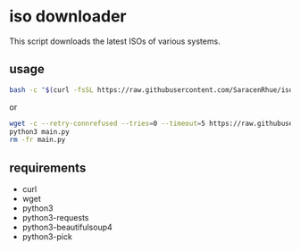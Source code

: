 # iso downloader

This script downloads the latest ISOs of various systems.

## usage

```bash
bash -c "$(curl -fsSL https://raw.githubusercontent.com/SaracenRhue/isoDownloader/main/get_iso.sh)"
```

or

```bash
wget -c --retry-connrefused --tries=0 --timeout=5 https://raw.githubusercontent.com/SaracenRhue/isoDownloader/main/main.py
python3 main.py
rm -fr main.py
```

## requirements

* curl
* wget
* python3
* python3-requests
* python3-beautifulsoup4
* python3-pick
